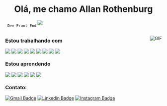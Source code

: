 <h1 align="center">Olá, me chamo Allan Rothenburg</h1>

`` 
   Dev Front End
``
<img style="margin-bottom: 20px;" align="center" src="https://media-exp1.licdn.com/dms/image/C4E16AQFR-LhiC07YBw/profile-displaybackgroundimage-shrink_350_1400/0/1635035741519?e=1641427200&v=beta&t=-53ilLzDFajPQoQI7DovERJqw02JrPHvtkUt6a_tTuU">

<img align="right" alt="GIF" src="https://i.pinimg.com/originals/e4/26/70/e426702edf874b181aced1e2fa5c6cde.gif" />

<h3 style="margin-top: 20px;">Estou trabalhando com</h3> 

<img src="https://img.shields.io/badge/Vue.js-35495E?style=for-the-badge&logo=vue.js&logoColor=4FC08D"> <img src="https://img.shields.io/badge/HTML5-E34F26?style=for-the-badge&logo=html5&logoColor=white">
<img src="https://img.shields.io/badge/CSS-239120?&style=for-the-badge&logo=css3&logoColor=white">
<img src="https://img.shields.io/badge/JavaScript-F7DF1E?style=for-the-badge&logo=javascript&logoColor=black">
<img src="https://img.shields.io/badge/Sass-CC6699?style=for-the-badge&logo=sass&logoColor=white">
<img src="https://img.shields.io/badge/Bootstrap-563D7C?style=for-the-badge&logo=bootstrap&logoColor=white">
<img src="https://img.shields.io/badge/Laravel-FF2D20?style=for-the-badge&logo=laravel&logoColor=white">
<img src="https://img.shields.io/badge/MySQL-00000F?style=for-the-badge&logo=mysql&logoColor=white">
<img src="https://img.shields.io/badge/Amazon_AWS-232F3E?style=for-the-badge&logo=amazon-aws&logoColor=white">

<h3 style="margin-top: 20px;">Estou aprendendo</h3> 

<img src="https://img.shields.io/badge/Node.js-43853D?style=for-the-badge&logo=node.js&logoColor=white"> <img src="https://img.shields.io/badge/Java-ED8B00?style=for-the-badge&logo=java&logoColor=white">
<img src="https://img.shields.io/badge/PHP-777BB4?style=for-the-badge&logo=php&logoColor=white">
<img src="https://img.shields.io/badge/Express.js-404D59?style=for-the-badge">
<img src="https://img.shields.io/badge/Tailwind_CSS-38B2AC?style=for-the-badge&logo=tailwind-css&logoColor=white">
<img src="https://img.shields.io/badge/PostgreSQL-316192?style=for-the-badge&logo=postgresql&logoColor=white">


<h3 style="margin-top: 20px;">Contato:</h3>

[![Gmail Badge](https://img.shields.io/badge/-allantrickrothenburg-c14438?style=flat&logo=Gmail&logoColor=white&link=mailto:allantrickrothenburg@gmail.com)](mailto:allantrickrothenburg@gmail.com)
[![Linkedin Badge](https://img.shields.io/badge/-allanrothenburg-blue?style=flat&logo=Linkedin&logoColor=white&link=https://www.linkedin.com/in/allan-rothenburg-61448244/)](https://www.linkedin.com/in/allan-rothenburg-61448244/)
[![Instagram Badge](https://img.shields.io/badge/-@allanrothenburg-purple?style=flat&logo=instagram&logoColor=white&link=https://instagram.com/allanrothenburg/)](https://instagram.com/allanrothenburg)







